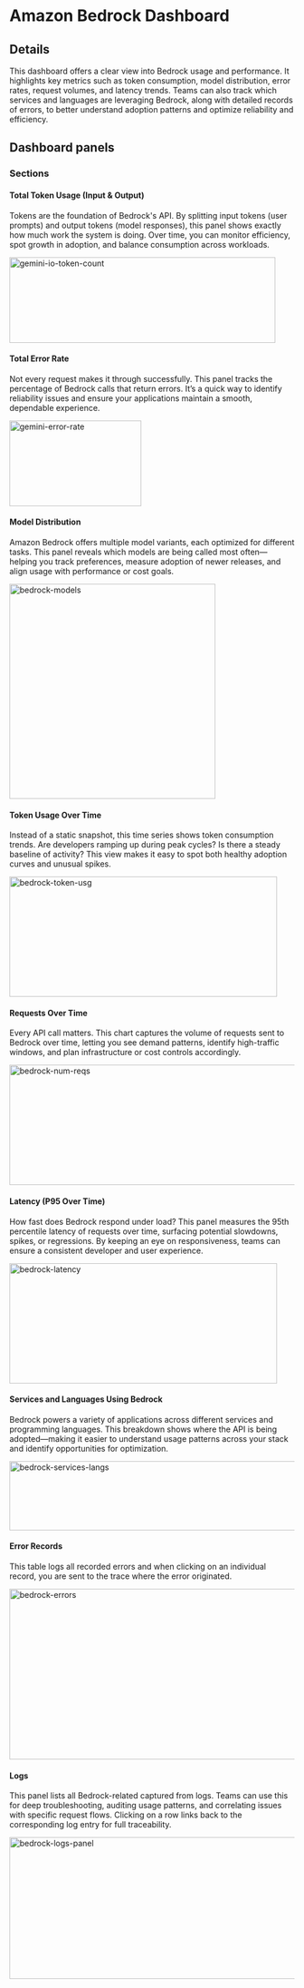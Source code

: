 # Amazon Bedrock Dashboard

## Details

This dashboard offers a clear view into Bedrock usage and performance. It highlights key metrics such as token consumption, model distribution, error rates, request volumes, and latency trends. Teams can also track which services and languages are leveraging Bedrock, along with detailed records of errors, to better understand adoption patterns and optimize reliability and efficiency.


## Dashboard panels

### Sections

#### Total Token Usage (Input & Output)

Tokens are the foundation of Bedrock's API. By splitting input tokens (user prompts) and output tokens (model responses), this panel shows exactly how much work the system is doing. Over time, you can monitor efficiency, spot growth in adoption, and balance consumption across workloads.

<img width="470" height="151" alt="gemini-io-token-count" src="https://github.com/user-attachments/assets/1f13435e-e926-4c70-9e13-804f10f6fc48" />



#### Total Error Rate

Not every request makes it through successfully. This panel tracks the percentage of Bedrock calls that return errors. It’s a quick way to identify reliability issues and ensure your applications maintain a smooth, dependable experience.

<img width="233" height="151" alt="gemini-error-rate" src="https://github.com/user-attachments/assets/3648b04d-3370-41e0-8083-0f3fc93b54ce" />



#### Model Distribution

Amazon Bedrock offers multiple model variants, each optimized for different tasks. This panel reveals which models are being called most often—helping you track preferences, measure adoption of newer releases, and align usage with performance or cost goals.

<img width="364" height="379" alt="bedrock-models" src="https://github.com/user-attachments/assets/ccfce9cf-820a-4fd1-8974-e1511c4f5e0e" />




#### Token Usage Over Time

Instead of a static snapshot, this time series shows token consumption trends. Are developers ramping up during peak cycles? Is there a steady baseline of activity? This view makes it easy to spot both healthy adoption curves and unusual spikes.

<img width="473" height="212" alt="bedrock-token-usg" src="https://github.com/user-attachments/assets/db1a00a2-e751-4da5-8202-6946c8ef024f" />


#### Requests Over Time

Every API call matters. This chart captures the volume of requests sent to Bedrock over time, letting you see demand patterns, identify high-traffic windows, and plan infrastructure or cost controls accordingly.

<img width="585" height="212" alt="bedrock-num-reqs" src="https://github.com/user-attachments/assets/2999df5d-d314-4534-8d66-f1d3999239cd" />


#### Latency (P95 Over Time)

How fast does Bedrock respond under load? This panel measures the 95th percentile latency of requests over time, surfacing potential slowdowns, spikes, or regressions. By keeping an eye on responsiveness, teams can ensure a consistent developer and user experience.

<img width="473" height="212" alt="bedrock-latency" src="https://github.com/user-attachments/assets/fc7357bb-9c40-4cb1-823c-268010b27429" />

#### Services and Languages Using Bedrock

Bedrock powers a variety of applications across different services and programming languages. This breakdown shows where the API is being adopted—making it easier to understand usage patterns across your stack and identify opportunities for optimization.

<img width="696" height="122" alt="bedrock-services-langs" src="https://github.com/user-attachments/assets/f4a65ca8-2f85-442c-987b-00ecb0575cd5" />

#### Error Records

This table logs all recorded errors and when clicking on an individual record, you are sent to the trace where the error originated.

<img width="812" height="301" alt="bedrock-errors" src="https://github.com/user-attachments/assets/340beb48-1421-407b-b5d6-47ba9c4dec94" />

#### Logs

This panel lists all Bedrock-related captured from logs. Teams can use this for deep troubleshooting, auditing usage patterns, and correlating issues with specific request flows. Clicking on a row links back to the corresponding log entry for full traceability.

<img width="576" height="250" alt="bedrock-logs-panel" src="https://github.com/user-attachments/assets/339b52f7-b07d-4468-a4a4-8e20d5b7279c" />









